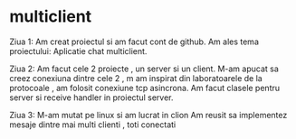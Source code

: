 # multiclient

Ziua 1:
Am creat proiectul si am facut cont de github.
Am ales tema proiectului: Aplicatie chat multiclient.


Ziua 2:
Am facut cele 2 proiecte , un  server si un client.
M-am apucat sa creez conexiuna dintre cele 2 , m am inspirat din laboratoarele de la protocoale , am folosit conexiune tcp  asincrona.
Am facut clasele pentru server si receive handler in proiectul server.

Ziua 3:
M-am mutat pe linux si am lucrat in clion
Am reusit sa implementez mesaje dintre mai multi clienti , toti conectati 
